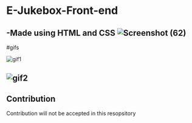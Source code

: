 # E-Jukebox-Front-end
-Made using HTML and CSS
![Screenshot (62)](https://user-images.githubusercontent.com/60570595/100474987-ed422800-3107-11eb-86c2-8aacab7dad34.png)
---
#gifs


![gif1](https://user-images.githubusercontent.com/60570595/100516293-d43d8380-31a8-11eb-90ed-35a85eb32a21.gif)

![gif2](https://user-images.githubusercontent.com/60570595/100516295-dbfd2800-31a8-11eb-8e4a-45bf4268b292.gif)
---
## Contribution
Contribution will not be accepted in this resopsitory

